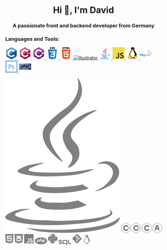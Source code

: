 <h1 align="center">Hi 👋, I'm David</h1>
<h3 align="center">A passionate front and backend developer from Germany</h3>

<h3 align="left">Languages and Tools:</h3>
<p align="left"> <a href="https://www.cprogramming.com/" target="_blank"> <img src="https://raw.githubusercontent.com/devicons/devicon/master/icons/c/c-original.svg" alt="c" width="40" height="40"/> </a> <a href="https://www.w3schools.com/cpp/" target="_blank"> <img src="https://raw.githubusercontent.com/devicons/devicon/master/icons/cplusplus/cplusplus-original.svg" alt="cplusplus" width="40" height="40"/> </a> <a href="https://www.w3schools.com/cs/" target="_blank"> <img src="https://raw.githubusercontent.com/devicons/devicon/master/icons/csharp/csharp-original.svg" alt="csharp" width="40" height="40"/> </a> <a href="https://www.w3schools.com/css/" target="_blank"> <img src="https://raw.githubusercontent.com/devicons/devicon/master/icons/css3/css3-original-wordmark.svg" alt="css3" width="40" height="40"/> </a> <a href="https://www.w3.org/html/" target="_blank"> <img src="https://raw.githubusercontent.com/devicons/devicon/master/icons/html5/html5-original-wordmark.svg" alt="html5" width="40" height="40"/> </a> <a href="https://www.adobe.com/in/products/illustrator.html" target="_blank"> <img src="https://www.vectorlogo.zone/logos/adobe_illustrator/adobe_illustrator-icon.svg" alt="illustrator" width="40" height="40"/> </a> <a href="https://www.java.com" target="_blank"> <img src="https://raw.githubusercontent.com/devicons/devicon/master/icons/java/java-original.svg" alt="java" width="40" height="40"/> </a> <a href="https://developer.mozilla.org/en-US/docs/Web/JavaScript" target="_blank"> <img src="https://raw.githubusercontent.com/devicons/devicon/master/icons/javascript/javascript-original.svg" alt="javascript" width="40" height="40"/> </a> <a href="https://www.linux.org/" target="_blank"> <img src="https://raw.githubusercontent.com/devicons/devicon/master/icons/linux/linux-original.svg" alt="linux" width="40" height="40"/> </a> <a href="https://www.mysql.com/" target="_blank"> <img src="https://raw.githubusercontent.com/devicons/devicon/master/icons/mysql/mysql-original-wordmark.svg" alt="mysql" width="40" height="40"/> </a> <a href="https://www.photoshop.com/en" target="_blank"> <img src="https://raw.githubusercontent.com/devicons/devicon/master/icons/photoshop/photoshop-line.svg" alt="photoshop" width="40" height="40"/> </a> <a href="https://www.php.net" target="_blank"> <img src="https://raw.githubusercontent.com/devicons/devicon/master/icons/php/php-original.svg" alt="php" width="40" height="40"/> </a> </p>

<a href="java" title="Java (Object-oriented programming language)&#013;created by James Gosling, public since 1996"><img svg="img/java.svg#Layer_1" src="img/java.svg" alt="Java" loading="lazy"></a>
<a href="csharp" title="C# (Object-oriented programming language)&#013;created by Anders Hejlsberg, public since 2000"><img svg="img/csharp.svg#Layer_1" style="height: 33px;" src="img/csharp.svg" alt="C#" loading="lazy"></a>
<a href="cplusplus" title="C++ (Extension of the C language)&#013;created by Bjarne Stroustrup, public since 1985"><img svg="img/cplusplus.svg#Layer_1" style="height: 33px;" src="img/cplusplus.svg" alt="C++" loading="lazy"></a>
<a href="c" title="C (Universal programming language)&#013;created by Guido van Rossum, public since 1994"><img svg="img/c.svg#Layer_1" style="height: 33px;" src="img/c.svg" alt="C" loading="lazy"></a>
<a href="asm" title="Assembly (Low-level programming language)&#013;Assemblers have been available since 1950"><img svg="img/asm.svg#Layer_1" style="height: 33px;" src="img/asm.svg" alt="ASM" loading="lazy"></a>
<a href="html" class="divider" title="HTML (Text-based markup language for structuring)&#013;created by Tim Berners-Lee, public since 1992"><img svg="img/html.svg#Layer_1" style="height: 30px;" src="img/html.svg" alt="HTML" loading="lazy"></a>
<a href="css" title="CSS (Style sheet language mostly used with HTML)&#013;created by H&aring;kon Wium Lie public since 1996"><img svg="img/css.svg#Layer_1" style="height: 30px;" src="img/css.svg" alt="CSS" loading="lazy"></a>
<a href="javascript" title="JavaScript (Scripting language for dynamic HTML etc.)&#013;created by Brendan Eich, public since 1995"><img svg="img/javascript.svg#Layer_1" style="height: 30px;" src="img/javascript.svg" alt="JavaScript" loading="lazy"></a>
<a href="php" title="PHP (Script language used to create dynamic websites)&#013;created by Rasmus Lerdorf, public since 1995"><img svg="img/php.svg#Layer_1" style="width: 40px; transform: translateY(3px);" src="img/php.svg" alt="PHP" loading="lazy"></a>
<a href="python" class="divider" title="Python (Universal programming language)&#013;created by Guido van Rossum, public since 1994"><img svg="img/python.svg#Layer_1" style="height: 30px;" src="img/python.svg" alt="Python" loading="lazy"></a>
<a href="sql" title="SQL (database language for defining data structures)&#013;created by Donald D. Chamberlin and Raymond F. Boyce, public since 1974"><img svg="img/sql.svg#Layer_1" style="width: 40px; transform: translateY(5px);" src="img/sql.svg" alt="SQL" loading="lazy"></a>
<a href="git" title="Git (Software for distributed version management)&#013;created by Linus Torvalds, public since 2005"><img svg="img/git.svg#Layer_1" style="height: 30px;" src="img/git.svg" alt="Git" loading="lazy"></a>
<a href="linux" title="Linux (Open source Unix-like operating system)&#013;created by Linus Torvalds, public since 1971"><img svg="img/linux.svg#Layer_1" style="height: 30px; transform: translateY(3px);" src="img/linux.svg" alt="Linux" loading="lazy"></a>
